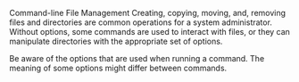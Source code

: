 Command-line File Management
Creating, copying, moving, and, removing files and directories are common operations for a system administrator. Without options, some commands are used to interact with files, or they can manipulate directories with the appropriate set of options.

Be aware of the options that are used when running a command. The meaning of some options might differ between commands.